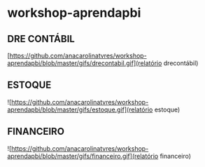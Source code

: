 # workshop-aprendapbi

## DRE CONTÁBIL

[https://github.com/anacarolinatvres/workshop-aprendapbi/blob/master/gifs/drecontabil.gif](relatório drecontábil)

## ESTOQUE

![https://github.com/anacarolinatvres/workshop-aprendapbi/blob/master/gifs/estoque.gif](relatório estoque)

## FINANCEIRO

![https://github.com/anacarolinatvres/workshop-aprendapbi/blob/master/gifs/financeiro.gif](relatório financeiro)
